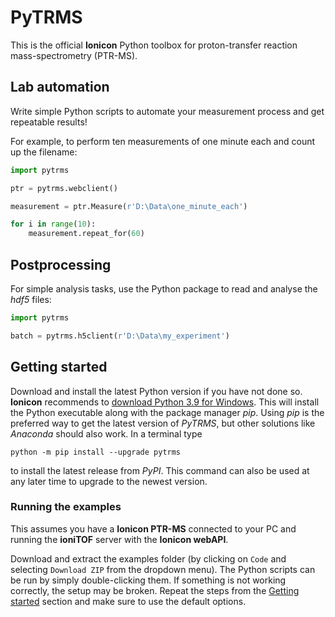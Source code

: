 # PyTRMS

This is the official **Ionicon** Python toolbox for proton-transfer reaction mass-spectrometry (PTR-MS).


## Lab automation

Write simple Python scripts to automate your measurement process and get repeatable
results!

For example, to perform ten measurements of one minute each and count up the
filename:
```python
import pytrms

ptr = pytrms.webclient()

measurement = ptr.Measure(r'D:\Data\one_minute_each')

for i in range(10):
    measurement.repeat_for(60)
```

## Postprocessing

For simple analysis tasks, use the Python package to read and analyse the *hdf5*
files:

```python
import pytrms

batch = pytrms.h5client(r'D:\Data\my_experiment')
```

## Getting started

Download and install the latest Python version if you have not done so. **Ionicon**
recommends to [download Python 3.9 for Windows](https://www.python.org/ftp/python/3.9.12/python-3.9.12-amd64.exe).
This will install the Python executable along with the package manager *pip*. 
Using *pip* is the preferred way to get the latest version of *PyTRMS*, but other
solutions like *Anaconda* should also work. In a terminal type

```
python -m pip install --upgrade pytrms
```

to install the latest release from *PyPI*. This command can also be used at any later
time to upgrade to the newest version.


### Running the examples

This assumes you have a **Ionicon PTR-MS** connected to your PC and running the 
**ioniTOF** server with the **Ionicon webAPI**. 

Download and extract the examples folder (by clicking on `Code` and selecting
`Download ZIP` from the dropdown menu).
The Python scripts can be run by simply double-clicking them.
If something is not working correctly, the setup may be broken. 
Repeat the steps from the [Getting started](https://github.com/ionicon-analytik/PyTRMS#getting-started)
section and make sure to use the default options.


